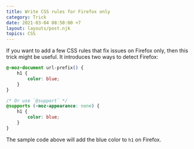 ```yaml
---
title: Write CSS rules for Firefox only
category: Trick
date: 2021-03-04 08:50:00 +7
layout: layouts/post.njk
topics: CSS
---
```


If you want to add a few CSS rules that fix issues on Firefox only, then this trick might be useful.
It introduces two ways to detect Firefox:

```css
@-moz-document url-prefix() {
    h1 {
        color: blue;
    }
}

/* Or use `@support` */
@supports (-moz-appearance: none) {
    h1 {
        color: blue;
    }
}
```

The sample code above will add the blue color to `h1` on Firefox.
